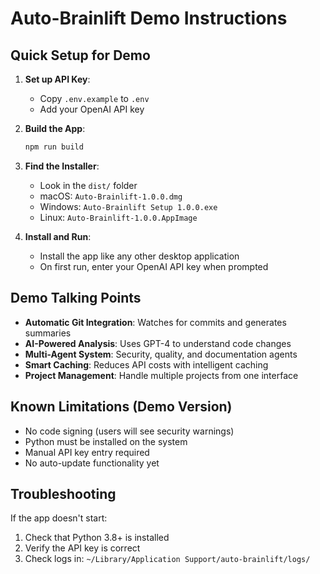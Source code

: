 # Auto-Brainlift Demo Instructions

## Quick Setup for Demo

1. **Set up API Key**:
   - Copy `.env.example` to `.env`
   - Add your OpenAI API key

2. **Build the App**:
   ```bash
   npm run build
   ```

3. **Find the Installer**:
   - Look in the `dist/` folder
   - macOS: `Auto-Brainlift-1.0.0.dmg`
   - Windows: `Auto-Brainlift Setup 1.0.0.exe`
   - Linux: `Auto-Brainlift-1.0.0.AppImage`

4. **Install and Run**:
   - Install the app like any other desktop application
   - On first run, enter your OpenAI API key when prompted

## Demo Talking Points

- **Automatic Git Integration**: Watches for commits and generates summaries
- **AI-Powered Analysis**: Uses GPT-4 to understand code changes
- **Multi-Agent System**: Security, quality, and documentation agents
- **Smart Caching**: Reduces API costs with intelligent caching
- **Project Management**: Handle multiple projects from one interface

## Known Limitations (Demo Version)

- No code signing (users will see security warnings)
- Python must be installed on the system
- Manual API key entry required
- No auto-update functionality yet

## Troubleshooting

If the app doesn't start:
1. Check that Python 3.8+ is installed
2. Verify the API key is correct
3. Check logs in: `~/Library/Application Support/auto-brainlift/logs/`
